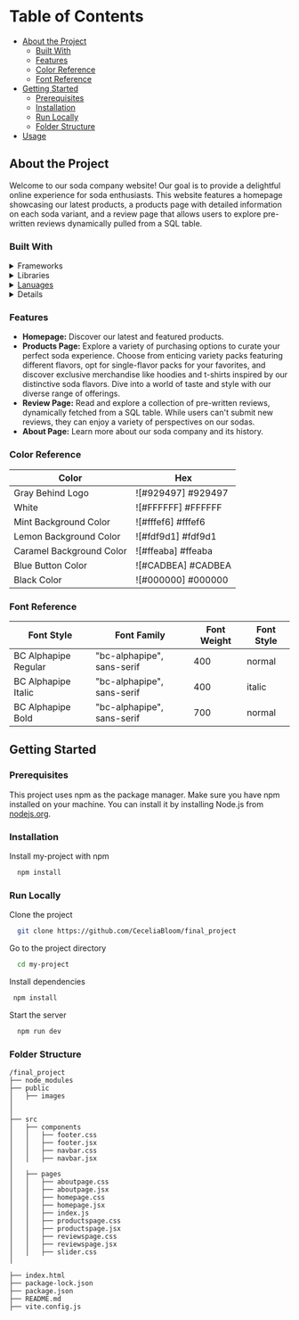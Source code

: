   <!-- Table of Contents -->
# Table of Contents

- [About the Project](#about-the-project)
  * [Built With](#built-with)
  * [Features](#features)
  * [Color Reference](#color-reference)
  * [Font Reference](#font-reference)
- [Getting Started](#getting-started)
  * [Prerequisites](#prerequisites)
  * [Installation](#installation)
  * [Run Locally](#run-locally)
  * [Folder Structure](#folder-structure)
- [Usage](#usage)

<!-- About the Project -->
## About the Project
Welcome to our soda company website! Our goal is to provide a delightful online experience for soda enthusiasts. This website features a homepage showcasing our latest products, a products page with detailed information on each soda variant, and a review page that allows users to explore pre-written reviews dynamically pulled from a SQL table.

<!-- Built With -->
### Built With

<details>
  <summary>Frameworks</summary>
  <ul>
    <li><a href="https://reactjs.org/">React.js</a></li>
    <li><a href="https://vitejs.dev">Vite.js</a></li>
  </ul>
</details>

<details>
   <summary>Libraries</summary>
   <ul>
    <li><a href="https://react-slideshow-image.netlify.app/?path=/docs/introduction--page">react-slideshow-imager</li>
      <li><a href="https://react-slick.neostack.com/docs/get-started">react-slick</li>
      <li><a href="https://fontawesome.com/docs">@fortawesome free-regular-svg-icons</li>
      <li><a href="https://fontawesome.com/docs">@fortawesome/react-fontawesome</li>
      <li><a href="https://reactrouter.com/en/main">react-router-dom</li>
  </ul>
</details>

<details>
   <summary>Lanuages</summary>
   <ul>
    <li>Javscript</li>
  </ul>
</details>

<details>
<summary>Database</summary>
  <ul>
    <li><a href="https://www.mysql.com/">MySQL</a></li>
  </ul>
</details>

  <!-- Features -->
### Features

- **Homepage:** Discover our latest and featured products.
- **Products Page:** Explore a variety of purchasing options to curate your perfect soda experience. Choose from enticing variety packs featuring different flavors, opt for single-flavor packs for your favorites, and discover exclusive merchandise like hoodies and t-shirts inspired by our distinctive soda flavors. Dive into a world of taste and style with our diverse range of offerings.
- **Review Page:** Read and explore a collection of pre-written reviews, dynamically fetched from a SQL table. While users can't submit new reviews, they can enjoy a variety of perspectives on our sodas.
- **About Page:** Learn more about our soda company and its history.

<!-- Color Reference -->
### Color Reference

| Color             | Hex                                                                |
| ----------------- | ------------------------------------------------------------------ |
| Gray Behind Logo | ![#929497] #929497 |
| White | ![#FFFFFF] #FFFFFF |
| Mint Background Color | ![#fffef6] #fffef6 |
| Lemon Background Color | ![#fdf9d1] #fdf9d1 |
| Caramel Background Color | ![#ffeaba] #ffeaba |
| Blue Button Color | ![#CADBEA] #CADBEA |
| Black Color | ![#000000] #000000 |

<!-- Font Reference -->
### Font Reference
| Font Style              | Font Family           | Font Weight | Font Style |
|-------------------------|-----------------------|-------------|------------|
| BC Alphapipe Regular    | "bc-alphapipe", sans-serif | 400         | normal     |
| BC Alphapipe Italic     | "bc-alphapipe", sans-serif | 400         | italic     |
| BC Alphapipe Bold       | "bc-alphapipe", sans-serif | 700         | normal     |


  <!-- Getting Started -->
## Getting Started

  <!-- Prerequisites -->
### Prerequisites

This project uses npm as the package manager. Make sure you have npm installed on your machine. You can install it by installing Node.js from [nodejs.org](https://nodejs.org/).


  <!-- Installation -->
### Installation

Install my-project with npm

```bash
  npm install 
```

  <!-- Run Locally -->
### Run Locally

Clone the project

```bash
  git clone https://github.com/CeceliaBloom/final_project
```

Go to the project directory

```bash
  cd my-project
```

Install dependencies

```bash
 npm install 
```

Start the server

```bash
  npm run dev
```


### Folder Structure

```plaintext
/final_project
├── node_modules
├── public
│   ├── images
│   
│
├── src
│   ├── components
│   │   ├── footer.css
│   │   ├── footer.jsx
│   │   ├── navbar.css
│   │   ├── navbar.jsx
│
│   ├── pages
│   │   ├── aboutpage.css
│   │   ├── aboutpage.jsx
│   │   ├── homepage.css
│   │   ├── homepage.jsx
│   │   ├── index.js
│   │   ├── productspage.css
│   │   ├── productspage.jsx
│   │   ├── reviewspage.css
│   │   ├── reviewspage.jsx
│   │   ├── slider.css
│

├── index.html
├── package-lock.json
├── package.json
├── README.md
├── vite.config.js

